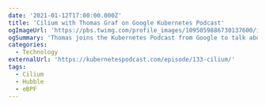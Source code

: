 ```yaml
---
date: '2021-01-12T17:00:00.000Z'
title: 'Cilium with Thomas Graf on Google Kubernetes Podcast'
ogImageUrl: 'https://pbs.twimg.com/profile_images/1095059886730137600/icMSa8g4_400x400.jpg'
ogSummary: 'Thomas joins the Kubernetes Podcast from Google to talk about Cilium'
categories:
  - Technology
externalUrl: 'https://kubernetespodcast.com/episode/133-cilium/'
tags:
  - Cilium
  - Hubble
  - eBPF
---
```

